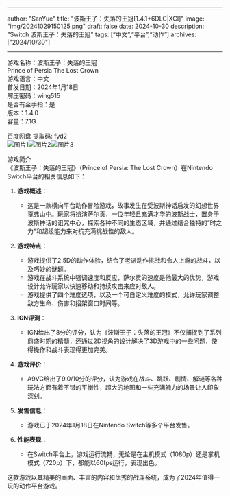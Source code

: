 
---
author: "SanYue"
title: "波斯王子：失落的王冠[1.4.1+6DLC|XCI]"
image: "img/20241029150125.png"
draft: false
date: 2024-10-30
description: "Switch 波斯王子：失落的王冠"
tags: [“中文”,“平台”,“动作”]
archives: ["2024/10/30"]

---

游戏名称：波斯王子：失落的王冠   
Prince of Persia The Lost Crown    
游戏语言：中文  
首发日期：2024年1月18日  
解压密码：wing515  
是否有金手指：是  
版本：1.4.0   
容量：7.1G

[百度网盘](https://pan.baidu.com/s/1fINDNMGa1NwMDxHzm28O6Q) 提取码: fyd2  
![图片1](img/1ba725868d0307.jpg)![图片2](img/34fcbaf1b6f49a.jpg)![图片3](img/3461dd5d03ff17.jpg)  

游戏简介  
《波斯王子：失落的王冠》（Prince of Persia: The Lost Crown）在Nintendo Switch平台的相关信息如下：

1. **游戏概述**：
   - 这是一款横向平台动作冒险游戏，故事发生在受波斯神话启发的幻想世界戛弗山中。玩家将扮演萨尔贡，一位年轻且充满才华的波斯战士，置身于波斯神话的诅咒中心，探索各种不同的生态区域，并通过结合独特的“时之力”和超级能力来对抗充满挑战性的敌人。

2. **游戏特点**：
   - 游戏提供了2.5D的动作体验，结合了老派动作挑战和令人上瘾的战斗，以及巧妙的谜题。
   - 游戏在战斗系统中强调速度和反应，萨尔贡的速度是他最大的优势，游戏设计允许玩家以快速移动和持续攻击来应对敌人。
   - 游戏提供了四个难度选项，以及一个可自定义难度的模式，允许玩家调整敌方生命、伤害和招架窗口时间等。

3. **IGN评测**：
   - IGN给出了8分的评分，认为《波斯王子：失落的王冠》不仅捕捉到了系列鼎盛时期的精髓，还通过2D视角的设计解决了3D游戏中的一些问题，使得操作和战斗表现得更加完美。

4. **游戏评价**：
   - A9VG给出了9.0/10分的评分，认为游戏在战斗、跳跃、剧情、解谜等各种玩法方面有着不错的平衡性，超大的地图和一些充满魄力的场景让人印象深刻。

5. **发售信息**：
   - 游戏已于2024年1月18日在Nintendo Switch等多个平台发售。

6. **性能表现**：
   - 在Switch平台上，游戏运行流畅，无论是在主机模式（1080p）还是掌机模式（720p）下，都能以60fps运行，表现出色。

这款游戏以其精美的画面、丰富的内容和优秀的战斗系统，成为了2024年值得一玩的动作平台游戏。
